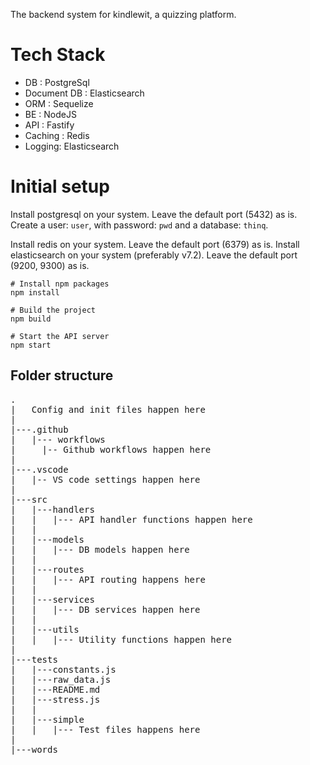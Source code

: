 The backend system for kindlewit, a quizzing platform.

# Tech Stack
- DB : PostgreSql
- Document DB : Elasticsearch
- ORM : Sequelize
- BE : NodeJS
- API : Fastify
- Caching : Redis
- Logging: Elasticsearch

# Initial setup
Install postgresql on your system. Leave the default port (5432) as is.
Create a user: `user`, with password: `pwd` and a database: `thinq`.

Install redis on your system. Leave the default port (6379) as is.
Install elasticsearch on your system (preferably v7.2). Leave the default port (9200, 9300) as is.

```
# Install npm packages
npm install

# Build the project
npm build

# Start the API server
npm start
```

## Folder structure

<pre>
.
|   Config and init files happen here
|
|---.github
|   |--- workflows
|     |-- Github workflows happen here
|
|---.vscode
|   |-- VS code settings happen here
|
|---src
|   |---handlers
|   |   |--- API handler functions happen here
|   |
|   |---models
|   |   |--- DB models happen here
|   |
|   |---routes
|   |   |--- API routing happens here
|   |
|   |---services
|   |   |--- DB services happen here
|   |
|   |---utils
|   |   |--- Utility functions happen here
|
|---tests
|   |---constants.js
|   |---raw_data.js
|   |---README.md
|   |---stress.js
|   |
|   |---simple
|   |   |--- Test files happens here
|
|---words
</pre>

